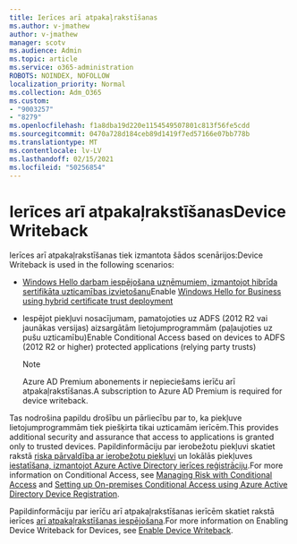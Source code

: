 ```yaml
---
title: Ierīces arī atpakaļrakstīšanas
ms.author: v-jmathew
author: v-jmathew
manager: scotv
ms.audience: Admin
ms.topic: article
ms.service: o365-administration
ROBOTS: NOINDEX, NOFOLLOW
localization_priority: Normal
ms.collection: Adm_O365
ms.custom:
- "9003257"
- "8279"
ms.openlocfilehash: f1a8dba19d220e1154549507801c813f56fe5cdd
ms.sourcegitcommit: 0470a728d184ceb89d1419f7ed57166e07bb778b
ms.translationtype: MT
ms.contentlocale: lv-LV
ms.lasthandoff: 02/15/2021
ms.locfileid: "50256854"
---
```

# <a name="device-writeback"></a><span data-ttu-id="d9299-102">Ierīces arī atpakaļrakstīšanas</span><span class="sxs-lookup"><span data-stu-id="d9299-102">Device Writeback</span></span>

<span data-ttu-id="d9299-103">Ierīces arī atpakaļrakstīšanas tiek izmantota šādos scenārijos:</span><span class="sxs-lookup"><span data-stu-id="d9299-103">Device Writeback is used in the following scenarios:</span></span>

- <span data-ttu-id="d9299-104">[Windows Hello darbam iespējošana uzņēmumiem, izmantojot hibrīda sertifikāta uzticamības izvietošanu](https://docs.microsoft.com/windows/security/identity-protection/hello-for-business/hello-hybrid-cert-trust-prereqs#device-registration)</span><span class="sxs-lookup"><span data-stu-id="d9299-104">Enable [Windows Hello for Business using hybrid certificate trust deployment](https://docs.microsoft.com/windows/security/identity-protection/hello-for-business/hello-hybrid-cert-trust-prereqs#device-registration)</span></span>
- <span data-ttu-id="d9299-105">Iespējot piekļuvi nosacījumam, pamatojoties uz ADFS (2012 R2 vai jaunākas versijas) aizsargātām lietojumprogrammām (paļaujoties uz pušu uzticamību)</span><span class="sxs-lookup"><span data-stu-id="d9299-105">Enable Conditional Access based on devices to ADFS (2012 R2 or higher) protected applications (relying party trusts)</span></span>

    > [!NOTE]
    > <span data-ttu-id="d9299-106">Azure AD Premium abonements ir nepieciešams ierīču arī atpakaļrakstīšanas.</span><span class="sxs-lookup"><span data-stu-id="d9299-106">A subscription to Azure AD Premium is required for device writeback.</span></span>

<span data-ttu-id="d9299-107">Tas nodrošina papildu drošību un pārliecību par to, ka piekļuve lietojumprogrammām tiek piešķirta tikai uzticamām ierīcēm.</span><span class="sxs-lookup"><span data-stu-id="d9299-107">This provides additional security and assurance that access to applications is granted only to trusted devices.</span></span> <span data-ttu-id="d9299-108">Papildinformāciju par ierobežotu piekļuvi skatiet rakstā [riska pārvaldība ar ierobežotu piekļuvi](https://docs.microsoft.com/azure/active-directory/conditional-access/overview) un lokālās piekļuves [iestatīšana, izmantojot Azure Active Directory ierīces reģistrāciju](https://docs.microsoft.com/azure/active-directory/devices/overview).</span><span class="sxs-lookup"><span data-stu-id="d9299-108">For more information on Conditional Access, see [Managing Risk with Conditional Access](https://docs.microsoft.com/azure/active-directory/conditional-access/overview) and [Setting up On-premises Conditional Access using Azure Active Directory Device Registration](https://docs.microsoft.com/azure/active-directory/devices/overview).</span></span>

<span data-ttu-id="d9299-109">Papildinformāciju par ierīču arī atpakaļrakstīšanas ierīcēm skatiet rakstā ierīces [arī atpakaļrakstīšanas iespējošana](https://docs.microsoft.com/azure/active-directory/hybrid/how-to-connect-device-writeback).</span><span class="sxs-lookup"><span data-stu-id="d9299-109">For more information on Enabling Device Writeback for Devices, see [Enable Device Writeback](https://docs.microsoft.com/azure/active-directory/hybrid/how-to-connect-device-writeback).</span></span>
